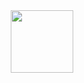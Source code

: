 <html>
  <body>
    <div id="header" align="center">
  <img src="[https://media.giphy.com/media/M9gbBd9nbDrOTu1Mqx/giphy.gif](https://media.giphy.com/media/7OMR3y1E9QeYsr9olS/giphy.gif)https://media.giphy.com/media/7OMR3y1E9QeYsr9olS/giphy.gif" width="100"/>
</div>
  </body>
</html>
